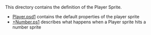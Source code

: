 ﻿This directory contains the definition of the Player Sprite.

* [Player.psd1](Player.psd1) contains the default properties of the player sprite
* [+Number.ps1](+Number.ps1) describes what happens when a Player sprite hits a number sprite
